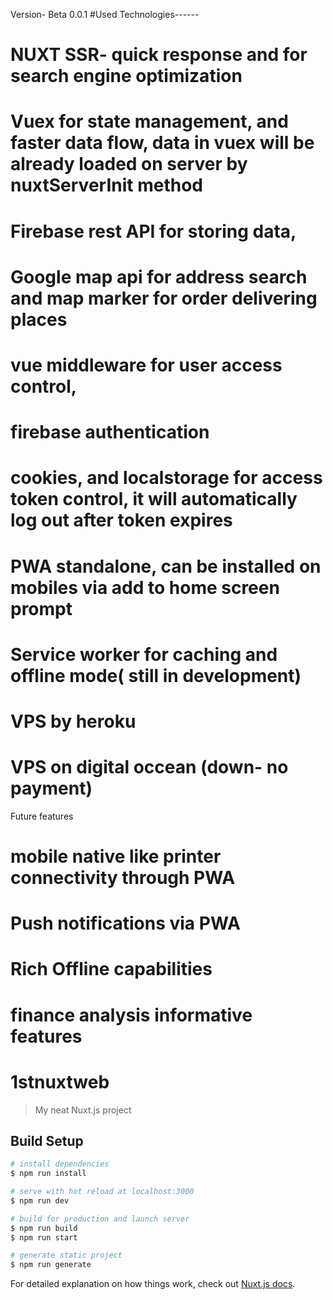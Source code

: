 Version- Beta 0.0.1
#Used Technologies------
# NUXT SSR- quick response and for search engine optimization
# Vuex for state management, and faster data flow, data in vuex will be already loaded on server by nuxtServerInit method
# Firebase rest API for storing data,
# Google map api for address search and map marker for order delivering places
# vue middleware for user access control,
# firebase authentication 
# cookies, and localstorage for access token control, it will automatically log out after token expires
# PWA standalone, can be installed on mobiles via add to home screen prompt
# Service worker for caching and offline mode( still in development)
# VPS by heroku
# VPS on digital occean (down- no payment)

Future features
# mobile native like printer connectivity  through PWA
# Push notifications via PWA
# Rich Offline capabilities
# finance analysis informative features
















# 1stnuxtweb

> My neat Nuxt.js project

## Build Setup

``` bash
# install dependencies
$ npm run install

# serve with hot reload at localhost:3000
$ npm run dev

# build for production and launch server
$ npm run build
$ npm run start

# generate static project
$ npm run generate
```

For detailed explanation on how things work, check out [Nuxt.js docs](https://nuxtjs.org).
